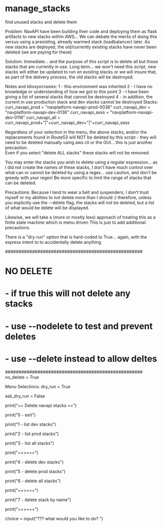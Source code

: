 # manage_stacks
find unused stacks and delete them

Problem:
NavAPI have been building their code and deploying them as flask artifacts to new stacks within AWS...
We can debate the merits of doing this versus using a prexisting, already warmed stack (loadbalancer) later.
As new stacks are deployed, the old/currently existing stacks have never been deleted (we are paying for these) 

Solution:
Immediate... and the purpose of this script is to delete all but those stacks that are currently in use.
Long term... we won't need this script, new stacks will either be updated to run on existing stacks or we will insure that, as part of the delivery process, the old stacks will be destroyed.

Notes and Idiosyncrasies:
1 - this environment was inherited
2 - I have no knowledge or understanding of how we got to this point
3 - I have been giving a list of several stacks that cannot be destroyed
4 - in addition, the current in use production stack and dev stacks cannot be destroyed
Stacks:
curr_navapi_prod = "navplatform-navapi-prod-0036"
curr_navapi_dev  = "navplatform-navapi-dev-0136"
curr_navapi_sess = "navplatform-navapi-dev-0116"
curr_navapi_all  =  curr_navapi_prod+"|"+curr_navapi_dev+"|"+curr_navapi_sess

Regardless of your selection in the menu, the above stacks, and/or the replacements found in Route53 will NOT be deleted by this script - they will need to be deleted manually using aws cli or the GUI... this is just another precaution.  
Even if you select "delete ALL stacks" these stacks will not be removed.

You may enter the stacks you wish to delete using a regular expression... as I did not create the names of these stacks, I don't have much control over what can or cannot be deleted by using a regex... use caution, and don't be greedy with your regex!  Be more specific to limit the range of stacks that can be deleted.

Precautions:
Because I tend to wear a belt and suspenders, I don't trust myself or my abilities to not delete more than I should :)
therefore, unless you explicitly use the --delete flag, the stacks will not be deleted, but a list of what would be delete will be displayed.

Likewise, we will take a (more or mostly less) approach of treating this as a finite state machine which is menu driven
This is just to add additional precautions.

There is a "dry-run" option that is hard-coded to True... again, with the express intent to to accidentally delete anything

###################################################
# NO DELETE                                       #
#    - if true this will not delete any stacks    #
#    - use --nodelete to test and prevent deletes #
#    - use --delete instead to allow deltes       #
###################################################
no_delete = True

Menu Selections:
dry_run = True

  ask_dry_run = False

  print("== Delete navapi stacks ==")
  
  print("0 - exit")
  
  print("1 - list dev  stacks")
  
  print("2 - list prod stacks")
  
  print("3 - list all  stacks")
  
  print("======")
  
  print("4 - delete dev  stacks")
  
  print("5 - delete prod stacks")
  
  print("6 - delete all  stacks")
  
  print("======")
  
  print("7 - delete stack by name")
  
  print("======")

  choice = input("??? what would you like to do? ")


